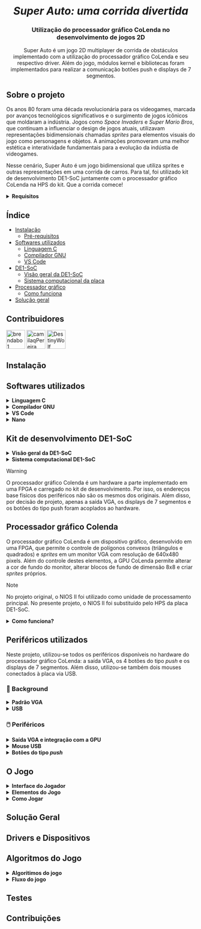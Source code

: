 <h1 align="center"><i>Super Auto: uma corrida divertida</i></h1>

<h3 align="center">Utilização do processador gráfico CoLenda no desenvolvimento de jogos 2D</h3>

<p align="center">Super Auto é um jogo 2D multiplayer de corrida de obstáculos implementado com a utilização do processador gráfico CoLenda e seu respectivo driver. Além do jogo, 
 módulos kernel e bibliotecas foram implementados para realizar a comunicação botões push e displays de 7 segmentos.</p>

## Sobre o projeto
Os anos 80 foram uma década revolucionária para os videogames, marcada por avanços tecnológicos significativos e o surgimento de jogos icônicos que moldaram a indústria. Jogos como <i>Space Invaders</i> e <i>Super Mario Bros</i>, que continuam a influenciar o design de jogos atuais, utilizavam representações bidimensionais chamadas <i>sprites</i> para elementos visuais do jogo como personagens e objetos. A animações promoveram uma melhor estética e interatividade fundamentais para a evolução da indústia de videogames.

Nesse cenário, Super Auto é um jogo bidimensional que utiliza sprites e outras representações em uma corrida de carros. Para tal, foi utilizado kit de desenvolvimento DE1-SoC juntamente com o processador gráfico CoLenda na HPS do kit. Que a corrida comece!


<details>
<summary> <b>Requisitos</b> </summary>

### Requisitos
O presente projeto deve atender às condições e aos requisitos predeterminados, de modo que:
- O código deve ser escrito em linguagem C
- O kit de desenvolvimento De1-SoC deve ser utilizado para implementação do projeto
- Ao menos um novo sprite deve ser criado e utilizado
- As ações do ator devem ser comandadas pelo mouse, que também deve refletir a velocidade no movimento
- o display de 7-segmentos deve ser utilizado para a exibição das informações do jogo
- O jogo deve permitir ações de pause, retorno, reinício e término por meio dos botões da DE1-SoC
    - O usuário poderá parar e reiniciar o jogo em qualquer momento; 
    - O usuário poderá sair do jogo em qualquer momento.
- Pelo menos um elemento passivo do jogo deverá se mover.


</details>

## Índice
- [Instalação](#instalação)
	-  [Pré-requisitos](#pré-requisitos)
-  [Softwares utilizados](#softwares-utilizados)
	- [Linguagem C](#linguagem-c)
	- [Compilador GNU](#compilador-gnu)
 	- [VS Code](#vs-code)
- [DE1-SoC](#kit-de-desenvolvimento-de1-soc)
	- [Visão geral da DE1-SoC](#visão-geral-da-de1-soc)
  	- [Sistema computacional da placa](#sistema-computacional-de1-soc)
- [Processador gráfico](#processador-gráfico)
    - [Como funciona](#como-funciona)
- [Solução geral](#solução-geral)

## Contribuidores

<a href="https://github.com/brendabo1"><img src="https://avatars.githubusercontent.com/u/69097241?v=4" title="brendabo1" width="50" height="50"></a>
<a href="https://github.com/camilaqPereira"><img src="https://avatars.githubusercontent.com/u/116687830?v=4" title="camilaqPereira" width="50" height="50"></a>
<a href="https://github.com/DestinyWolf"><img src="https://avatars.githubusercontent.com/u/64764136?v=4" title="DestinyWolf" width="50" height="50"></a>


## Instalação

## Softwares utilizados


<details>
<summary> <b>Linguagem C</b> </summary>

### Linguagem C

É uma linguagem de programação de propósito geral que combina abstrações e controles de baixo nível sobre o hardware resultando em ganho de eficiência. O software criado em 1970 por 
Dennis Ritchie é estreitamente associada ao sistema operacional UNIX, uma vez que as versões desse sistema foram escritas em linguagem C. Além disso, a sintaxe simples e a alta 
portabilidade desta linguagem entre dispositivos contribui para seu amplo uso em sistemas embarcados de recursos limitados.

</details>
<details>
<summary> <b>Compilador GNU</b> </summary>

### Compilador GNU

O GNU Compiler Collection GCC (Coleção de Compiladores GNU), ou GCC, é um conjunto de compiladores de código aberto desenvolvido pelo Projeto GNU que oferecem suporte a uma gama de 
linguagens de programação, incluindo C, C++, Fortran, Ada e Go. Esta ferramenta otimiza a compilação, ou seja a produção de código de máquina, nas várias linguagens e arquiteturas de 
processadores suportadas.

</details>
<details>

<summary> <b>VS Code</b> </summary>

### VS Code
O Visual Studio Code, ou VS Code, é um editor de texto gratuito com suporte a várias linguagens de programação, incluindo Python, Java, C, C++ e JavaScript. A ferramenta desenvolvida 
pela Microsoft Corporation dispõe de diversos recursos de depuração, destaque de erros, sugestões, personalização dentre outros para auxiliar a codificação.

</details>
<details>

<summary> <b>Nano</b> </summary>

### Nano
Também, o editor de texto simples Nano, na versão 2.2.6, presente no Linux embarcado do Kit de desenvolvimento DE1-SoC foi utilizado para codificação da solução. O Nano é um software 
leve e que oferece uma interface de linha de comando intuitiva, tornando-o ideal para rápida edição de arquivos, scripts e outros documentos de texto.

</details>


## Kit de desenvolvimento DE1-SoC

<details>
<summary><b>Visão geral da DE1-SoC</b></summary>

### Visão geral da DE1-SoC

Equipado com processador, USB, memória DDR3, Ethernet e uma gama de periféricos, o kit de desenvolvimento DE1-SoC (Figura 1) integra no mesmo Cyclone® V da Intel®, sistema em chip 
(SoC), um *hard processor system* (HPS) a uma FPGA (*Field Programmable Gate Arrays*). Este design permite uma grande flexibilidade da placa nas mais variadas aplicações. Para o acesso 
ao sistema operacional Linux embarcado na placa, o protocolo de rede SSH *(Secure Shell)* foi utilizado, estabelecendo uma conexão criptografada para comunicação entre a placa e 
computador *host*.

<div align="center">
  <figure>  
    <img src="Docs/Imagens/kit_desenvolvimento_DE1-SoC.jpg" width="600px">
    <figcaption>
      <p align="center"> 

[**Figura 1** - Kit de Desenvolvimento DE1-SoC](https://fpgacademy.org/index.html)

</p>
    </figcaption>
  </figure>
</div>

</details>
<details>
<summary><b>Sistema computacional DE1-SoC</b></summary>

### Sistema computacional DE1-SoC

<div align="center">
  <figure>  
    <img src="Docs/Imagens/diagramaDE1SoC_FPGAcademy.png" width="500px">
    <figcaption>
      <p align="center">

[**Figura 2** - Diagrama de Blocos da DE1-SoC](https://fpgacademy.org/index.html)

</p>
    </figcaption>
  </figure>
</div>

O diagrama de blocos do sistema computacional, apresentado na figura 2,  explicita os componentes do Cyclone® V da Intel®, bem como suas conexões. O HPS inclui um processador ARM® 
Cortex-A9 MPCore™ de 2 núcleos com uma distribuição Linux embarcada destinada a processamentos de propósito geral,  além da memória DDR3 e dos dispositivos periféricos. Já a FPGA 
possibilita uma variedade de implementações através da programação dos blocos lógicos.


> A comunicação bidirecional entre a o HPS e a FPGA se dá por meio das *FPGA bridges*. 
> No sentido HPS-FPGA, todos os dispositivos de entrada e saída (E/S) conectados à FPGA são acessíveis ao processador através do mapeamento de memória.
> As informações sobre o endereçamento dos periféricos estão disponíveis na [documentação da placa](https://fpgacademy.org/index.html).

</details>

> [!WARNING]
> O processador gráfico Colenda é um hardware a parte implementado em uma FPGA e carregado no kit de desenvolvimento. Por isso, os endereços base físicos dos periféricos não são os
> mesmos dos originais. Além disso, por decisão de projeto, apenas a saída VGA, os displays de 7 segmentos e os botões do tipo push foram acoplados ao hardware. 

## Processador gráfico Colenda

O processador gráfico CoLenda é um dispositivo gráfico, desenvolvido em uma FPGA, que permite o controle de polígonos convexos (triângulos e quadrados) e *sprites* em um monitor VGA com 
resolução de 640x480 pixels. Além do controle destes elementos, a GPU CoLenda permite alterar a cor de fundo do monitor, alterar blocos de fundo de dimensão 8x8 e criar *sprites* 
próprios. 

> [!NOTE]
> No projeto original, o NIOS II foi utilizado como unidade de processamento principal.
> No presente projeto, o NIOS II foi substituído pelo HPS da placa DE1-SoC.

<details>
<summary><b>Como funciona?</b></summary>

### Como funciona?

O dispositivo gráfico CoLenda disponibiliza um conjunto de instruções para o gerenciamentos dos polígonos, sprites e background (mais informações sobre as instruções [aqui]
(https://drive.google.com/file/d/1MlIlpB9TSnoPGEMkocr36EH9-CFz8psO/view) e [aqui](https://github.com/camilaqPereira/coLenda_driver?tab=readme-ov-file#instru%C3%A7%C3%B5es)). Estes 
comandos são passados da HPS para o hardware na FPGA por meio dos barramentos de dados *dataA*, que recebe os dados de acesso à memória e registradores e dos *opcodes*, e *dataB*, que 
recebe os demais dados customizáveis tais como cores e posição.

Para que os dados sejam escritos nas filas de instruções A e B, respectivas aos barramentos *dataA* e *dataB*, o sinal de controle *wr_reg*(input) deve ser colocado em alto por 1 pulso 
de clock. As FIFOs comportam cada uma um total de 16 palavras de 32 bits. Para controlar a escrita nessas estruturas, é utilizado, além do *wr_reg*, o sinal *wr_full*(output) que indica 
que as FIFOs estão cheias.

A escrita nas FIFOs deve ocorrer durante o período em que o sinal *screen*(output) está em alto, o que indica que a renderização de um frame foi finalizada. **Instruções escritas 
durante o processo de renderização de um frame correm o risco de ser perdidas! **
Além dos sinais descritos acima, a GPU conta com mais um sinal de controle: *reset_pulse_counter*(output). Este sinal é utilizado para resetar o contador externo responsável por contar 
o tempo de renderização de uma tela.


<div align="center">
  <figure>  
    <img src="Docs/Imagens/diagrama_gpu.png" width="500px">
    <figcaption>
      <p align="center">

[**Figura 3** - Representação da arquitetura do processador gráfico](https://drive.google.com/file/d/1MlIlpB9TSnoPGEMkocr36EH9-CFz8psO/view)

</p>
    </figcaption>
  </figure>
</details>

## Periféricos utilizados

Neste projeto, utilizou-se todos os periféricos disponíveis no hardware do processador gráfico CoLenda: a saída VGA, os 4 botões do tipo *push* e os displays de 7 segmentos. Além disso, 
utilizou-se também dois mouses conectados à placa via USB.

### 📖 Background
<details>
<summary><b>Padrão VGA</b></summary>

### Padrão VGA

O padrão VGA é um modelo bastante utilizado, estando presente principalmente nos monitores do tipo CRT.
Este padrão é composto pela transmissão de sinais de geração de vídeo e sinais de cores (RGB - red, green, blue). Segue abaixo a especificação dos dois sinais de geração de vídeo:

- sinal de sincronismo horizontal (*hsync*): indica o tempo necessário para percorrer uma linha do monitor;
- sinal de sincronismo vertical (*vsync*): indica o tempo necessário para percorrer toda a tela (finalização de um frame);

Neste padrão, um frame é definido pelos parâmetros indicados na figura 4:
- área ativa: espaço de exibição dos pixels na tela;
- front e back porches: tempos de espera a serem implementados para delimitar a região ativa

<div align="center">
  <figure>  
    <img src="Docs/Imagens/frame.PNG">
    <figcaption>
      <p align="center">

[**Figura 4** - Representação de um frame por meio do padrão VGA](https://drive.google.com/file/d/1MlIlpB9TSnoPGEMkocr36EH9-CFz8psO/view)

</p>
    </figcaption>
  </figure>
</div>

Estes parâmetros são calculados utilizando a resolução e taxa de atualização dos monitores. Os cálculos para a definição dos valores utilizados no projeto estão disponíveis na
[seção III.C deste arquivo](https://drive.google.com/file/d/1MlIlpB9TSnoPGEMkocr36EH9-CFz8psO/view). As especificações de parâmetros para diferentes resoluções podem ser encontrados no 
[manual da placa](https://fpgacademy.org/index.html)

</details>

<details>
<summary><b>USB</b></summary>

### USB
O Barramento Serial Universal, ou USB, é um padrão de conexão que permite a anexação de até 127 dispositivos sem a necessidade de reiniciar o computador, sendo assim realizadas todas as 
configurações para funcionamento do dispositivo em tempo de execução. Ademais, o padrão USB também dispensa o uso de drivers, fazendo com que toda a configuração do dispositivo seja 
automática. A comunicação entre um dispositivo _host_ (computador) e um periférico pode envolver a troca de ate três pacotes de dados, sendo o primeiro, enviado pelo host que informa 
dados como endereço do dispositivo de destino, tipo de transação, fluxo de dados, entre outros.

</details>

### 🖱️ Periféricos

<details>
<summary><b>Saída VGA e integração com a GPU</b></summary>

### Saída VGA e integração com a GPU

Na placa DE1-SoC, os sinais de sincronização são gerados diretamente pela Cyclone V SoC FPGA, com a conversão digital-analógica sendo feita por meio de Analog Devices ADV7123 para a 
representação das 3 cores RGB. Cada canal de cor RGB é representado por 8 bits e os sinais *hsync* e *vsync* são representados por 1 bit cada.
 
<div align="center">
  <figure>  
    <img src="Docs/Imagens/vga_placa.PNG">
    <figcaption>
      <p align="center">

[**Figura 5** - Conexões entre FPGA e VGA](https://fpgacademy.org/index.html)

</p>
    </figcaption>
  </figure>
</div>

No projeto, a saída VGA foi conectada a um monitor de tubo CRT - *Cathode Ray Tube* -  com resolução de 640×480 pixels (figura 6) e uma taxa de atualização de 60Hz. Os sinais de geração 
de vídeo e de cores são controlados pelo *Controlador VGA* implementado pelo processador CoLenda.

<div align="center">
  <figure>  
    <img src="Docs/Imagens/monitor.jpg" width="500px">
    <figcaption>
      <p align="center">

**Figura 6** - Monitor CRT usado

</p>
    </figcaption>
  </figure>
</div>
</details>

<details>
<summary><b>Mouse USB</b></summary>

### Mouse USB
Na placa DE1-SoC, os conectores USB estão ligados a um HUB controlador que se comunica diretamente com o HPS. Assim, o sistema operacional instalado e em execução na processador ARM da 
placa é quem gerencia as portas. Esta organização facilita o desenvolvimento e utilização das mesmas. Neste projeto, utilizou-se dois mouses idênticos (figura 7) cada um conectado à uma 
porta USB *host* da placa.

<div align="center">
  <figure>  
    <img src="Docs/Imagens/mouse.jpg" height="400px">
    <figcaption>
      <p align="center">

**Figura 6** - Mouse USB usado

</p>
    </figcaption>
  </figure>
</div>
</details>

<details>
<summary><b>Botões do tipo <i>push</i></b></summary>

### Botões do tipo *push*
A placa utilizada disponibiliza para o usuário quatro botões do tipo *push* (integrados à FPGA e à GPU), os quais possuem um registrador de dados. Este registrador possui 32 bits, sendo apenas os 4 menos significativos utilizados, e é usado para identificar quais botões estão pressionados em um determinado instante de tempo. Quando um botão é pressionado, seu bit correspondente no registrador (KEY0 -> bit 0, e assim por diante) é setado para 0. Quando liberado, o bit é setado para 1 novamente.

</details>

## O Jogo

<details>
<summary> <b>Interface do Jogador</b> </summary>

### Interface do Jogador

<!-- Interface Menu
interface partida 
interface pause
interface vitoria
interface derrota
-->
</details>

<details>
<summary> <b>Elementos do Jogo</b> </summary>

### Elementos do Jogo

<div align="center">
  <figure>  
    <img src="Docs/Imagens/sprites.png">
    
<figcaption>

**Figura** - Alguns dos sprites criados
    </figcaption>
  </figure>
</div>

</details>



<details>
<summary> <b>Como Jogar</b> </summary>

### Como Jogar
Dois players competem em uma corrida de obstáculos. O objetivo é destruir o máximo de obstáculos antes do seu oponente.
Vence o jogo quem atingir 1000 pontos primeiro ou quem ficar mais tempo sem zerar sua pontuação.
Cada obstáculo destruído acrescenta uma pontuação ao score do jogador. De maneira análoga, a colisão do carro com os obstáculos reduz uma pontuação do score. 
Jogabilidade: Por meio do mouse, cada jogador pode controlar o seu carro para desviar dos obstáculos. Para destruir um obstáculo, o jogador deve alinhar seu carro com o obstáculo e atirar com o botão esquerdo do mouse.

</details>

## Solução Geral

## Drivers e Dispositivos

## Algoritmos do Jogo

<details>
<summary> <b>Algoritimos do jogo</b> </summary>

## Algoritmos

Esta seção tem como objetivo descrever em alto nivel alguns dos algoritmos/funcionalidades implementadas no jogo

<details>
<summary> <b>Movimento e ações do jogador</b> </summary>

### Movimento e ações do jogador

A movimentação do sprite do jogador ocorre apenas no eixo _X_, ela é feita na thread do polling do mouse, onde é feita a leitura dos eventos do mouse e após isso, é atualizada a nova posição do jogador. Caso ocorra alguma movimentação no eixo _X_, esse valor é lido e transformado em um valor valido para o jogo, de -2 a 2, e multiplicado pela velocidade base do carro que é de 2 pixeis por frame, esse valor é incrementado, ou decrementado, na posição do carro e o mesmo é exibido na tela nessa nova localização.
No momento de atualizar a posição do jogador é verificado 2 possiveis ocorrencias:

>- **O carro do jogador já esta localizado em uma das bordas:**
Neste caso nada ocorre e o carro é desenhado na mesma posição
>
>- **O deslocamento total é maior do que o espaço existente entre a borda e o carro**:  Nesse caso, é calculado o espaço de deslocamento que o carro tem antes de chegar a borda e esse valor se torna o novo deslocamento queserá realizado pelo carro.

Caso não haja nenhuma das ocorrencias anteriores a posição do carro é atualizada normalmente, e o carro é desenhado na nova posição.

Outra ação que o jogador pode fazer é clicar com o botão esquerdo do mouse pra realizar disparos, a geração desses disparos ocorre na thread do polling do mouse, porém a atualização de sua posição e checagem de colisão ocorre em outras threads.

No momento que ocorre a captura de um evento de clique, verifica-se se é do botão esquerdo e é verificado também se o jogador pode realizar algum disparo, cada jogador tem 5 disparos, a cada disparo esse valor é decrementado, quando um tiro chega a borda superior da tela ou colide com um obstáculo esse contador é incrementado e assim o jogador pode vir a realizar um novo disparo.

</details>
<details>
<summary> <b>Detecção de colisão</b> </summary>

### Detecção de colisão

A detecção de colisão no jogo funciona analisando se alguma parte da area do jogador esta dentro da area do objeto, a imagem abaixo descreve um caso de colisão.

![Exemplo de Colisão](..\Docs\Imagens\Exemplo_colisão.png)

>**Nota:** A colisão pode ocorrer lateralmente tambem

Quando é detectada a colisão do jogador com um obstáculo é iniciado um timer e o jogador fica invuneravel por 1 segundo, esse tempo de invunerabilidade é indicado pelo piscar do carro e, enquanto estiver nesse estado, a colisão do jogador é desabilitada permitindo que o mesmo perceba e desvie dos próximos obstáculos. Outro evento que ocorre em conjunto é o desaparecer do obstáculo a qual o jogador colidiu e a diminuição da pontuação daquele objeto dos pontos do jogador.

> O mesmo calculo e verificação de colisão é realizado para os disparos, com a diferença que o disparo possui uma area menor que o obstáculo e o jogador.

Uma diferença entre a colisão de um disparo com um obstáculo é que quando colide com um obstáculo o sprite do obstáculo é trocado por uma chama que desaparece após um curto período, apenas pra indicar que naquele local houve uma colisão. No momento que é detectada a colisão do disparo com um obstáculo é acrescida a pontuação do jogador o valor do objeto destruído.

Outros dois pontos de analise de colisão é o disparo chegar ao topo da tela e o obstáculo chegar ao final, onde os mesmos devem desaparecer, nesse caso é analisado se o valor da coordenada _Y_ deles são iguais a 479, pros obstáculos, e 0, para os disparos.

Ao final é verificado se algum jogador perdeu, _sua pontuação ser menor que zero_, ou se algum ganhou, _pontuação ser maior ou igual a 1000_, nesses casos são chamadas as telas de **vitória** ou **derrota** respectivamente.

</details>
<details>
<summary> <b>Movimentação de objetos</b> </summary>

### Movimentação de objetos

A atualização da posição de alguns sprites e o cenário de fundo é realizado em funções distintas e abaixo segue uma breve explicação de como objetos distintos tem suas posições atualizadas.

</details>
<details>
<summary> <b>Movimentação do fundo</b> </summary>

#### Movimentação do fundo

Para passar a sensação de movimento é realizada a alteração da pista do fundo, dando a entender que o carro se move para frente, entretanto o mesmo permanece parado no eixo. Devido a limitações de hardware a unica parte da pista que realmente é alterada a cada 100 ms são as listras brancas, o que diminui significativamente o gasto de recursos de hardware, outra opção seria redesenhar toda a pista a cada frame mas foi notado que seria muito custoso e afetaria de maneira significativa o desempenho do jogo pois introduziria latencia e ghosting no movimento do usuario
>**Ghosting:** Termo utilizado para quando se tem um processador mais rapido que a unidade grafica e assim a imagem que é exibida na tela não esta sincronizada com o que esta sendo processado dando a impressão de _latência_ ou imprecisão nos comandos relizados.
>
>**Latencia:** Termo utilizado para se referir ao tempo que uma instrução leva para ser processada e exibida na tela

</details>
<details>
<summary> <b>Movimentação dos disparos</b> </summary>

#### Movimentação dos disparos

Os disparos realizados pelo jogador tem sua posição atualizada em uma thread diferente daquela onde são gerados, isso ocorre para garantir que os disparos vão ter sua atualização independente da leitura de algum evento do mouse.

A thread de atualização dos disparos fica responsavel por pegar a posição deles e subtrair o valor padrão da aceleração no eixo _Y_, pois como eles estão subindo o valor da sua coordenada _Y_ deve reduzir com o passar do tempo. Quando os disparos chegam a borda superior da tela sem colidir com nenhum obstáculo, ou seja, seu valor pra _Y_ é 0 ou menor que 15, o disparo desaparece e o jogador ganha mais uma munição para disparar.

</details>
<details>
<summary> <b>Moviemntação dos obstáculos</b> </summary>

#### Movimentação dos obstáculos

</details>
</details>

<details>
<summary> <b>Fluxo do jogo</b> </summary>

## Fluxo do jogo

O diagrama abaixo descreve o fluxo de execução do jogo

![Fluxo do Jogo](..\Docs\Imagens\jogo.png)

Para garantir que o jogo respondesse aos comandos de maneira eficaz e um bom aproveitamento do hardware, o software foi divido em threads onde cada uma possui suas reponsabilidades de maneira que uma thread não interferisse de maneira direta no funcionamento de outra.
>O unico momento que uma thread vem a interferir no funcionamento das demais é na ocorrencia do acesso a variaveis compartilhadas

A tabela abaixo descreve as threads criadas e suas responsabilidades

Thread              |                  Responsabilidade
:----------------------|:-----------------------------
_Polling do mouse do jogador 1 e 2_| Realiza a leitura dos eventos do mouse e realiza o tratamento dessas entradas
_Atualização do background_ | Faz a atualização da pista para criar impressão de movimento
_Atualização dos disparos_ | Faz a atualização da posição dos disparos de ambos os jogadores
_Timers de invunerabilidade 1 e 2_ | Timer ativado quando um jogador colide com um obstáculo
_Verificação de colisão_ | Responsavel por verificar a colisão e fazer a checagem de condição de vitória ou derrota
Geração de obstáculos | Gera os obstáculos na tela e faz a atualização de suas posições
_Menu_ | Menu do jogo, fica rodando durante o jogo realizando a captua das entradas dos botões da FPGA



<details>
<summary> <b>Controle do fluxo da execulçao das threads</b> </summary>

### Controle do fluxo da execução das threads

O fluxo do jogo é controlado por uma maquina de estados simples que esta na thread principal, a thread do menu. O diagrama abaixo descreve em alto nivel a maquina de estados e suas condições de transição

![Maquina de Estados](..\Docs\Imagens\fluxograma_estados_jogo.png)

No caso a thread principal do menu fica responsavel por alterar entre esses estados e assim se torna possivel gerenciar quando algumas threads devem ser pausadas ou não.

>Exemplo: enquanto o usuario está no menu não há motivos para nenhuma outra thread está rodando.

Assim, foram estabelecidas condições de parada das threads, uma das condições de pause das threads é o jogo estar no menu, outra condição de pausa das threads é o jogo estar em estado de pause durante alguma partida. Caso algum jogador ganhe, as threads tambem são pausadas.


<details>
<summary> <b>Casos especificos de pause das threads</b> </summary>

#### Casos especificos de pause das threads

como há um grande compartilhamento de variaveis e vetores, em certos momentos é necessario que algumas threads sejam interrompidas para que o valor lido seja o correto.
>Exemplo: Quando o jogador colide com um obstáculo, tanto a thread de geração dos obstáculos quanto a thread do polling do mouse daquele jogador são pausadas.

A seguinte tabela descreve os cenarios e casos particulares de quando cada thread é interrompida visando a garantia da consistência dos dados.

Caso    | Threads que sao paradas
:------|:-----------------------------
_Jogador colide com obstáculo_ | Obstáculos, Colisão e Polling do mouse
_Disparo colide com obstáculo_ | Obstáculos, Atualização dos disparos, Polling do mouse.
_Partida single player_ | Polling do mouse do segundo jogador

</details>

<details>
<summary> <b>Criação e finalização das threads</b> </summary>

#### Criação e finalização das threads

Todas as threads são criadas na inicialização do jogo e a depender do modo de jogo escolhido apenas a thread do mouse do segundo jogador tem sua execução opcional. Ao invés de encerrar as threads foi optado por apenas pausar suas execuções enquanto não forem utilizadas.

O unico momento em que as threads são de fato finalizadas é o momento em que o jogador opta por encerrar o jogo, só então são finalizadas e o programa é encerrado.

</details>
</details>
</details>



## Testes

## Contribuições

